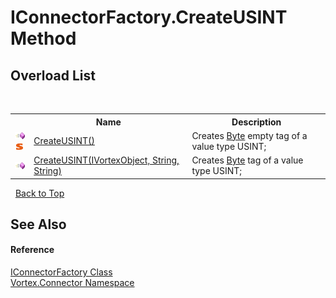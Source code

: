 # IConnectorFactory.CreateUSINT Method 
 


## Overload List
&nbsp;<table><tr><th></th><th>Name</th><th>Description</th></tr><tr><td>![Public method](media/pubmethod.gif "Public method")![Static member](media/static.gif "Static member")</td><td><a href="M_Vortex_Connector_IConnectorFactory_CreateUSINT.md">CreateUSINT()</a></td><td>
Creates <a href="https://docs.microsoft.com/dotnet/api/system.byte" target="_blank">Byte</a> empty tag of a value type USINT;</td></tr><tr><td>![Public method](media/pubmethod.gif "Public method")</td><td><a href="M_Vortex_Connector_IConnectorFactory_CreateUSINT_1.md">CreateUSINT(IVortexObject, String, String)</a></td><td>
Creates <a href="https://docs.microsoft.com/dotnet/api/system.byte" target="_blank">Byte</a> tag of a value type USINT;</td></tr></table>&nbsp;
<a href="#iconnectorfactory.createusint-method">Back to Top</a>

## See Also


#### Reference
<a href="T_Vortex_Connector_IConnectorFactory.md">IConnectorFactory Class</a><br /><a href="N_Vortex_Connector.md">Vortex.Connector Namespace</a><br />